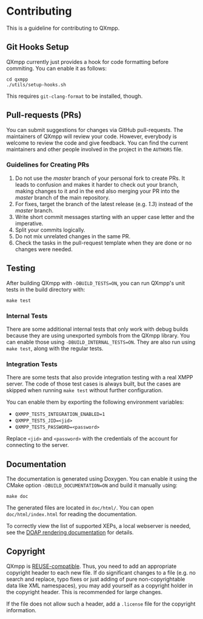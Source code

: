 <!--
SPDX-FileCopyrightText: 2023 Melvin Keskin <melvo@olomono.de>

SPDX-License-Identifier: CC0-1.0
-->

# Contributing

This is a guideline for contributing to QXmpp.

## Git Hooks Setup

QXmpp currently just provides a hook for code formatting before commiting.
You can enable it as follows:
```
cd qxmpp
./utils/setup-hooks.sh
```
This requires `git-clang-format` to be installed, though.

## Pull-requests (PRs)

You can submit suggestions for changes via GitHub pull-requests.
The maintainers of QXmpp will review your code. However, everybody is welcome to review the code and give feedback.
You can find the current maintainers and other people involved in the project in the `AUTHORS` file.

### Guidelines for Creating PRs

1. Do not use the *master* branch of your personal fork to create PRs. It leads to confusion and
   makes it harder to check out your branch, making changes to it and in the end also merging your
   PR into the *master* branch of the main repository.
1. For fixes, target the branch of the latest release (e.g. *1.3*) instead of the *master* branch.
1. Write short commit messages starting with an upper case letter and the imperative.
1. Split your commits logically.
1. Do not mix unrelated changes in the same PR.
1. Check the tasks in the pull-request template when they are done or no changes were needed.

## Testing

After building QXmpp with `-DBUILD_TESTS=ON`, you can run QXmpp's unit tests in the build directory with:
```
make test
```

### Internal Tests

There are some additional internal tests that only work with debug builds because they are using unexported symbols from the QXmpp library.
You can enable those using `-DBUILD_INTERNAL_TESTS=ON`.
They are also run using `make test`, along with the regular tests.

### Integration Tests

There are some tests that also provide integration testing with a real XMPP server.
The code of those test cases is always built, but the cases are skipped when running `make test` without further configuration.

You can enable them by exporting the following environment variables:

* `QXMPP_TESTS_INTEGRATION_ENABLED=1`
* `QXMPP_TESTS_JID=<jid>`
* `QXMPP_TESTS_PASSWORD=<password>`

Replace `<jid>` and `<password>` with the credentials of the account for connecting to the server.

## Documentation

The documentation is generated using Doxygen.
You can enable it using the CMake option `-DBUILD_DOCUMENTATION=ON` and build it manually using:
```
make doc
```

The generated files are located in `doc/html/`.
You can open `doc/html/index.html` for reading the documentation.

To correctly view the list of supported XEPs, a local webserver is needed, see the [DOAP rendering documentation][doap-rendering] for details.

## Copyright

QXmpp is [REUSE-compatible][reuse].
Thus, you need to add an appropriate copyright header to each new file.
If do significant changes to a file (e.g. no search and replace, typo fixes or just adding of pure
non-copyrightable data like XML namespaces), you may add yourself as a copyright holder in the
copyright header. This is recommended for large changes.

If the file does not allow such a header, add a `.license` file for the copyright information.

[doap-rendering]: /doc/doap-rendering/README.md
[reuse]: https://api.reuse.software/info/github.com/qxmpp-project/qxmpp
